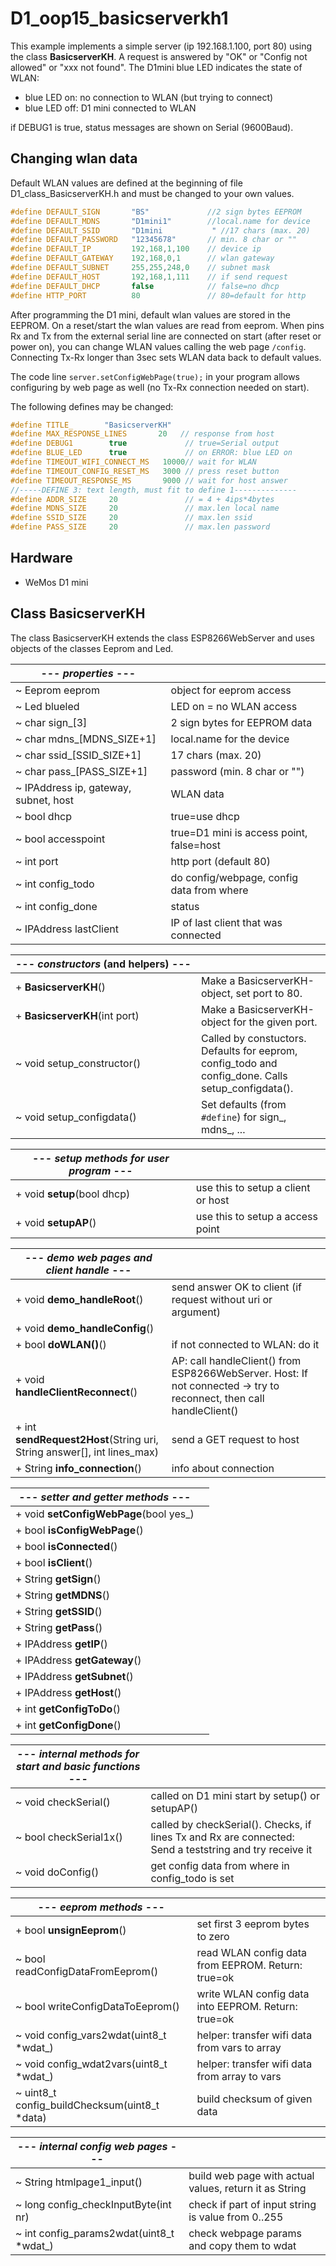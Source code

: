 # D1_oop15_basicserverkh1 
This example implements a simple server (ip 192.168.1.100, port 80) using the class __BasicserverKH__. A request is answered by "OK" or "Config not allowed" or "xxx not found".
The D1mini blue LED indicates the state of WLAN:
* blue LED on:  no connection to WLAN (but trying to connect)
* blue LED off: D1 mini connected to WLAN

if DEBUG1 is true, status messages are shown on Serial (9600Baud).

## Changing wlan data
Default WLAN values are defined at the beginning of file D1_class_BasicserverKH.h and must be changed to your own values.
```c++
#define DEFAULT_SIGN       "BS"             //2 sign bytes EEPROM
#define DEFAULT_MDNS       "D1mini1"        //local.name for device
#define DEFAULT_SSID       "D1mini           " //17 chars (max. 20)
#define DEFAULT_PASSWORD   "12345678"       // min. 8 char or ""
#define DEFAULT_IP         192,168,1,100    // device ip
#define DEFAULT_GATEWAY    192,168,0,1      // wlan gateway
#define DEFAULT_SUBNET     255,255,248,0    // subnet mask
#define DEFAULT_HOST       192,168,1,111    // if send request
#define DEFAULT_DHCP       false            // false=no dhcp
#define HTTP_PORT          80               // 80=default for http
```
After programming the D1 mini, default wlan values are stored in the EEPROM. On a reset/start the wlan values are read from eeprom. When pins Rx and Tx from the external serial line are connected on start (after reset or power on), you can change WLAN values calling the web page `/config`. Connecting Tx-Rx longer than 3sec sets WLAN data back to default values.

The code line `server.setConfigWebPage(true);` in your program allows configuring by web page as well (no Tx-Rx connection needed on start).

The following defines may be changed:
```c++
#define TITLE_       "BasicserverKH"
#define MAX_RESPONSE_LINES       20   // response from host
#define DEBUG1        true             // true=Serial output
#define BLUE_LED      true             // on ERROR: blue LED on
#define TIMEOUT_WIFI_CONNECT_MS   10000// wait for WLAN
#define TIMEOUT_CONFIG_RESET_MS   3000 // press reset button
#define TIMEOUT_RESPONSE_MS       9000 // wait for host answer
//-----DEFINE 3: text length, must fit to define 1--------------
#define ADDR_SIZE     20               // = 4 + 4ips*4bytes
#define MDNS_SIZE     20               // max.len local name
#define SSID_SIZE     20               // max.len ssid
#define PASS_SIZE     20               // max.len password
```

## Hardware
* WeMos D1 mini


## Class BasicserverKH
The class BasicserverKH extends the class ESP8266WebServer and uses objects of the classes Eeprom and Led.

| --- *properties* --- |     |
| -------------------- | --- |
| ~ Eeprom eeprom | object for eeprom access |
| ~ Led  blueled | LED on = no WLAN access |
| ~ char sign_[3] | 2 sign bytes for EEPROM data |
| ~ char mdns_[MDNS_SIZE+1] | local.name for the device |
| ~ char ssid_[SSID_SIZE+1] | 17 chars (max. 20) |
| ~ char pass_[PASS_SIZE+1] | password (min. 8 char or "") |
| ~ IPAddress ip, gateway, subnet, host | WLAN data |
| ~ bool dhcp | true=use dhcp |
| ~ bool accesspoint | true=D1 mini is access point, false=host |
| ~ int port | http port (default 80) |
| ~ int  config_todo | do config/webpage, config data from where |
| ~ int  config_done | status |
| ~ IPAddress lastClient | IP of last client that was connected |

| <nobr>--- *constructors* (and helpers) ---</nobr> |     |
| ------------------------------------ | --- |
| \+ __BasicserverKH__()               | Make a BasicserverKH-object, set port to 80. |
| \+ __BasicserverKH__(int port)       | Make a BasicserverKH-object for the given port. |
| ~ void setup_constructor()           | Called by constuctors. Defaults for eeprom, config_todo and config_done. Calls setup_configdata().  |
| ~ void setup_configdata()            | Set defaults (from `#define`) for sign_, mdns_, ... |

| --- *setup methods for user program* --- |   |
| --- | --- |
| \+ void __setup__(bool dhcp) | use this to setup a client or host    |
| \+ void __setupAP__()        | use this to setup a access point    |

| --- *demo web pages and client handle* --- |     |
| ------------------------------------------ | --- |
| \+ void __demo_handleRoot__()   | send answer OK to client (if request without uri or argument) |
| \+ void __demo_handleConfig__() |   |
| \+ bool __doWLAN()__() | if not connected to WLAN: do it |
| \+ void __handleClientReconnect__() | AP: call handleClient() from ESP8266WebServer. Host: If not connected -> try to reconnect, then call handleClient() |
| \+ int __sendRequest2Host__(String uri, String answer[], int lines_max) | send a GET request to host |
| \+ String __info_connection__() | info about connection |

| --- *setter and getter methods* ---     |     |
| --------------------------------------- | --- |
| \+ void __setConfigWebPage__(bool yes_) |     |
| \+ bool __isConfigWebPage__() |   |
| \+ bool __isConnected__() |   |
| \+ bool __isClient__() |   |
| \+ String __getSign__() |   |
| \+ String __getMDNS__() |   |
| \+ String __getSSID__() |   |
| \+ String __getPass__() |   |
| \+ IPAddress __getIP__() |   |
| \+ IPAddress __getGateway__() |   |
| \+ IPAddress __getSubnet__() |   |
| \+ IPAddress __getHost__() |   |
| \+ int __getConfigToDo__() |   |
| \+ int __getConfigDone__() |   |

| --- *internal methods for start and basic functions* --- |     |
| -------------------------------------------------------- | --- |
| ~ void checkSerial()   | called on D1 mini start by setup() or setupAP() |
| ~ bool checkSerial1x() | called by checkSerial(). Checks, if lines Tx and Rx are connected: Send a teststring and try receive it |
| ~ void doConfig()      | get config data from where in config_todo is set |

| --- *eeprom methods* --- |     |
| ------------------------ | --- |
| \+ bool __unsignEeprom__() | set first 3 eeprom bytes to zero  |
| ~ bool readConfigDataFromEeprom() | read WLAN config data from EEPROM. Return: true=ok |
| ~ bool writeConfigDataToEeprom() | write WLAN config data into EEPROM. Return: true=ok  |
| ~ void config_vars2wdat(uint8_t *wdat_) | helper: transfer wifi data from vars to array |
| ~ void config_wdat2vars(uint8_t *wdat_) | helper: transfer wifi data from array to vars |
| ~ uint8_t config_buildChecksum(uint8_t *data) | build checksum of given data |

| --- *internal config web pages* --- |     |
| ----------------------------------- | --- |
| ~ String htmlpage1_input() | build web page with actual values, return it as String |
| ~ long config_checkInputByte(int nr) | check if part of input string is value from 0..255 |
| ~ int  config_params2wdat(uint8_t *wdat_) | check webpage params and copy them to wdat |

